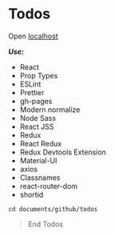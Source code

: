 # Todos

Open [localhost](http://localhost:3000)

**_Use:_**

- React
- Prop Types
- ESLint
- Prettier
- gh-pages
- Modern normalize
- Node Sass
- React JSS
- Redux
- React Redux
- Redux Devtools Extension
- Material-UI
- axios
- Classnames
- react-router-dom
- shortid

```
cd documents/github/todos
```

> End Todos
